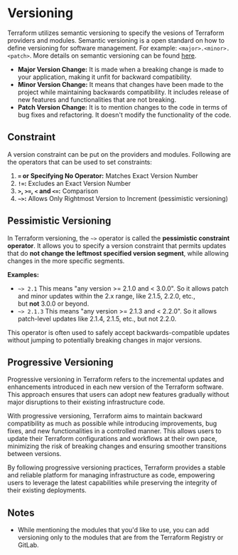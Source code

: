 # Versioning

Terraform utilizes semantic versioning to specify the vesions of Terraform providers and modules. Semantic versioning is a open standard on how to define versioning for software management. For example: `<major>.<minor>.<patch>`. More details on semantic versioning can be found [here](https://semver.org/).

- **Major Version Change:** It is made when a breaking change is made to your application, making it unfit for backward compatibility.
- **Minor Version Change:** It means that changes have been made to the project while maintaining backwards compatibility. It includes release of new features and functionalities that are not breaking.
- **Patch Version Change:** It is to mention changes to the code in terms of bug fixes and refactoring. It doesn't modify the functionality of the code.

## Constraint

A version constraint can be put on the providers and modules. Following are the operators that can be used to set constraints:

1. **`=` or Specifying No Operator:** Matches Exact Version Number
2. **`!=`:** Excludes an Exact Version Number
3. **`>`, `>=`, `<` and `<=`:** Comparison
4. **`~>`:** Allows Only Rightmost Version to Increment (pessimistic versioning)

## Pessimistic Versioning

In Terraform versioning, the `~>` operator is called the **pessimistic constraint operator**. It allows you to specify a version constraint that permits updates that do **not change the leftmost specified version segment**, while allowing changes in the more specific segments.

**Examples:**

- `~> 2.1`
  This means "any version >= 2.1.0 and < 3.0.0". So it allows patch and minor updates within the 2.x range, like 2.1.5, 2.2.0, etc., but **not** 3.0.0 or beyond.
- `~> 2.1.3`
  This means "any version >= 2.1.3 and < 2.2.0". So it allows patch-level updates like 2.1.4, 2.1.5, etc., but not 2.2.0.

This operator is often used to safely accept backwards-compatible updates without jumping to potentially breaking changes in major versions.

## Progressive Versioning

Progressive versioning in Terraform refers to the incremental updates and enhancements introduced in each new version of the Terraform software. This approach ensures that users can adopt new features gradually without major disruptions to their existing infrastructure code.

With progressive versioning, Terraform aims to maintain backward compatibility as much as possible while introducing improvements, bug fixes, and new functionalities in a controlled manner. This allows users to update their Terraform configurations and workflows at their own pace, minimizing the risk of breaking changes and ensuring smoother transitions between versions.

By following progressive versioning practices, Terraform provides a stable and reliable platform for managing infrastructure as code, empowering users to leverage the latest capabilities while preserving the integrity of their existing deployments.

## Notes

- While mentioning the modules that you'd like to use, you can add versioning only to the modules that are from the Terraform Registry or GitLab.
